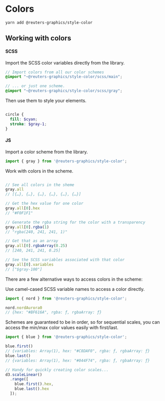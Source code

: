 # Colors

```
yarn add @reuters-graphics/style-color
```

## Working with colors

#### SCSS

Import the SCSS color variables directly from the library.

```scss
// Import colors from all our color schemes
@import "~@reuters-graphics/style-color/scss/main";

// ... or just one scheme.
@import "~@reuters-graphics/style-color/scss/gray";
```

 Then use them to style your elements.

```scss

circle {
  fill: $cyan;
  stroke: $gray-1;
}

```

#### JS

Import a color scheme from the library.

```javascript
import { gray } from '@reuters-graphics/style-color';
```

Work with colors in the scheme.

```javascript

// See all colors in the sheme
gray.all
// [{…}, {…}, {…}, {…}, {…}, {…}]

// Get the hex value for one color
gray.all[0].hex
// "#F0F1F1"

// Generate the rgba string for the color with a transparency
gray.all[0].rgba(1)
// "rgba(240, 241, 241, 1)"

// Get that as an array
gray.all[0].rgbaArray(0.25)
// [240, 241, 241, 0.25]

// See the SCSS variables associated with that color
gray.all[0].variables
// ["$gray-100"]
```

There are a few alternative ways to access colors in the scheme:

Use camel-cased SCSS variable names to access a color directly.

```javascript
import { nord } from '@reuters-graphics/style-color';

nord.nordAurora0
// {hex: "#BF616A", rgba: ƒ, rgbaArray: ƒ}

```

Schemes are guaranteed to be in order, so for sequential scales, you can access the min/max color values easily with first/last.

```javascript
import { blue } from '@reuters-graphics/style-color';

blue.first()
// {variables: Array(1), hex: "#C8DAF0", rgba: ƒ, rgbaArray: ƒ}
blue.last()
// {variables: Array(1), hex: "#044F74", rgba: ƒ, rgbaArray: ƒ}

// Handy for quickly creating color scales...
d3.scaleLinear()
  .range([
    blue.first().hex,
    blue.last().hex
  ]);
```
